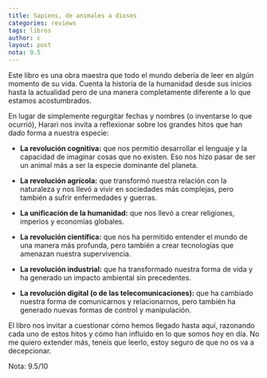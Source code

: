 ```yaml
---
title: Sapiens, de animales a dioses
categories: reviews
tags: libros
author: c
layout: post
nota: 9.5
---
```


Este libro es una obra maestra que todo el mundo debería de leer en algún momento de su vida. Cuenta la historia de la humanidad desde sus inicios hasta la actualidad pero de una manera completamente diferente a lo que estamos acostumbrados.

En lugar de simplemente regurgitar fechas y nombres (o inventarse lo que ocurrió), Harari nos invita a reflexionar sobre los grandes hitos que han dado forma a nuestra especie:

- **La revolución cognitiva:** que nos permitió desarrollar el lenguaje y la capacidad de imaginar cosas que no existen. Eso nos hizo pasar de ser un animal más a ser la especie dominante del planeta.

- **La revolución agrícola:** que transformó nuestra relación con la naturaleza y nos llevó a vivir en sociedades más complejas, pero también a sufrir enfermedades y guerras.

- **La unificación de la humanidad:** que nos llevó a crear religiones, imperios y economías globales.

- **La revolución científica:** que nos ha permitido entender el mundo de una manera más profunda, pero también a crear tecnologías que amenazan nuestra supervivencia.

- **La revolución industrial:** que ha transformado nuestra forma de vida y ha generado un impacto ambiental sin precedentes.

- **La revolución digital (o de las telecomunicaciones):** que ha cambiado nuestra forma de comunicarnos y relacionarnos, pero también ha generado nuevas formas de control y manipulación.

El libro nos invitar a cuestionar cómo hemos llegado hasta aquí, razonando cada uno de estos hitos y cómo han influido en lo que somos hoy en día. No me quiero extender más, teneis que leerlo, estoy seguro de que no os va a decepcionar.

Nota: 9.5/10

